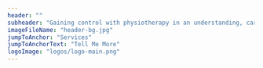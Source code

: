 ```yaml
---
header: ""
subheader: "Gaining control with physiotherapy in an understanding, caring and confidential environment"
imageFileName: "header-bg.jpg"
jumpToAnchor: "Services"
jumpToAnchorText: "Tell Me More"
logoImage: "logos/logo-main.png"
---
```

